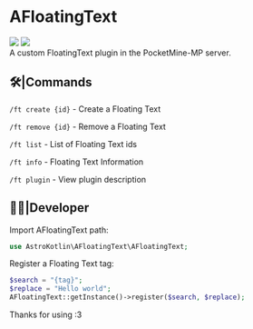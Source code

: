 # AFloatingText
[![](https://poggit.pmmp.io/shield.state/AFloatingText)](https://poggit.pmmp.io/p/AFloatingText)
<a href="https://poggit.pmmp.io/p/AFloatingText"><img src="https://poggit.pmmp.io/shield.state/AFloatingText"></a>
<br>
A custom FloatingText plugin in the PocketMine-MP server.
## 🛠️|Commands
`/ft create {id}` - Create a Floating Text

`/ft remove {id}` - Remove a Floating Text

`/ft list` - List of Floating Text ids

`/ft info` - Floating Text Information

`/ft plugin` - View plugin description
## 🧑‍💻|Developer
Import AFloatingText path:
```php
use AstroKotlin\AFloatingText\AFloatingText;
```

Register a Floating Text tag:
```php
$search = "{tag}";
$replace = "Hello world";
AFloatingText::getInstance()->register($search, $replace);
```

Thanks for using :3
